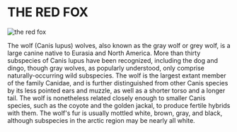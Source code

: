 # THE RED FOX
![the red fox](https://u4d2z7k9.rocketcdn.me/wp-content/uploads/2023/04/Untitled-683-%C3%97-1024px-1024-%C3%97-683px-36.jpg.webp)

The wolf (Canis lupus) wolves, also known as the gray wolf or grey wolf, is a large canine native to Eurasia and North America. More than thirty subspecies of Canis lupus have been recognized, including the dog and dingo, though gray wolves, as popularly understood, only comprise naturally-occurring wild subspecies. The wolf is the largest extant member of the family Canidae, and is further distinguished from other Canis species by its less pointed ears and muzzle, as well as a shorter torso and a longer tail. The wolf is nonetheless related closely enough to smaller Canis species, such as the coyote and the golden jackal, to produce fertile hybrids with them. The wolf's fur is usually mottled white, brown, gray, and black, although subspecies in the arctic region may be nearly all white.
